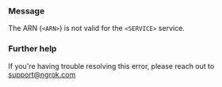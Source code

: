 
### Message
The ARN (<code>&lt;ARN&gt;</code>) is not valid for the <code>&lt;SERVICE&gt;</code> service.

### Further help
If you're having trouble resolving this error, please reach out to [support@ngrok.com](mailto:support@ngrok.com?subject=Help%20with%20ERR_NGROK_5129)

